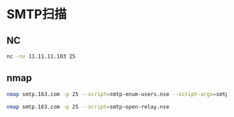 # SMTP扫描

## NC

```bash
nc -nv 11.11.11.103 25
```

## nmap

```bash
nmap smtp.163.com -p 25 --script=smtp-enum-users.nse --script-args=smtp-enum-users.methods={VRFY}

nmap smtp.163.com -p 25 --script=smtp-open-relay.nse
```

